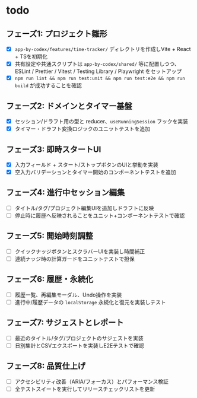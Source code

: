# todo

## フェーズ1: プロジェクト雛形
- [x] `app-by-codex/features/time-tracker/` ディレクトリを作成しVite + React + TSを初期化
- [x] 共有設定や共通スクリプトは `app-by-codex/shared/` 等に配置しつつ、ESLint / Prettier / Vitest / Testing Library / Playwright をセットアップ
- [x] `npm run lint && npm run test:unit && npm run test:e2e && npm run build` が成功することを確認

## フェーズ2: ドメインとタイマー基盤
- [x] セッション/ドラフト用の型と reducer、`useRunningSession` フックを実装
- [x] タイマー・ドラフト変換ロジックのユニットテストを追加

## フェーズ3: 即時スタートUI
- [x] 入力フィールド + スタート/ストップボタンのUIと挙動を実装
- [x] 空入力バリデーションとタイマー開始のコンポーネントテストを追加

## フェーズ4: 進行中セッション編集
- [ ] タイトル/タグ/プロジェクト編集UIを追加しドラフトに反映
- [ ] 停止時に履歴へ反映されることをユニット+コンポーネントテストで確認

## フェーズ5: 開始時刻調整
- [ ] クイックナッジボタンとスクラバーUIを実装し時間補正
- [ ] 連続ナッジ時の計算ガードをユニットテストで担保

## フェーズ6: 履歴・永続化
- [ ] 履歴一覧、再編集モーダル、Undo操作を実装
- [ ] 進行中/履歴データの `localStorage` 永続化と復元を実装しテスト

## フェーズ7: サジェストとレポート
- [ ] 最近のタイトル/タグ/プロジェクトのサジェストを実装
- [ ] 日別集計とCSVエクスポートを実装しE2Eテストで確認

## フェーズ8: 品質仕上げ
- [ ] アクセシビリティ改善（ARIA/フォーカス）とパフォーマンス検証
- [ ] 全テストスイートを実行してリリースチェックリストを更新
